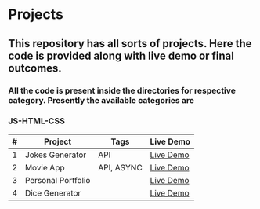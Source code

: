 
# Projects

## This repository has all sorts of projects. Here the code is provided along with live demo or final outcomes.

### All the code is present inside the directories for respective category. Presently the available categories are

### JS-HTML-CSS
  
| # | Project        | Tags              | Live Demo                                                 |
| - | -------------- |-------------------| --------------------------------------------------------- |
| 1 | Jokes Generator| API               |[Live Demo](https://verdant-seahorse-dec89b.netlify.app/)  
| 2 | Movie App      | API, ASYNC        |[Live Demo](https://main--illustrious-speculoos-f1e7f0.netlify.app/) |
| 3 | Personal Portfolio|             | [Live Demo](https://main--tranquil-croissant-962de2.netlify.app/)
| 4 | Dice Generator | | [Live Demo](https://main--splendid-duckanoo-863170.netlify.app/)
                                 

